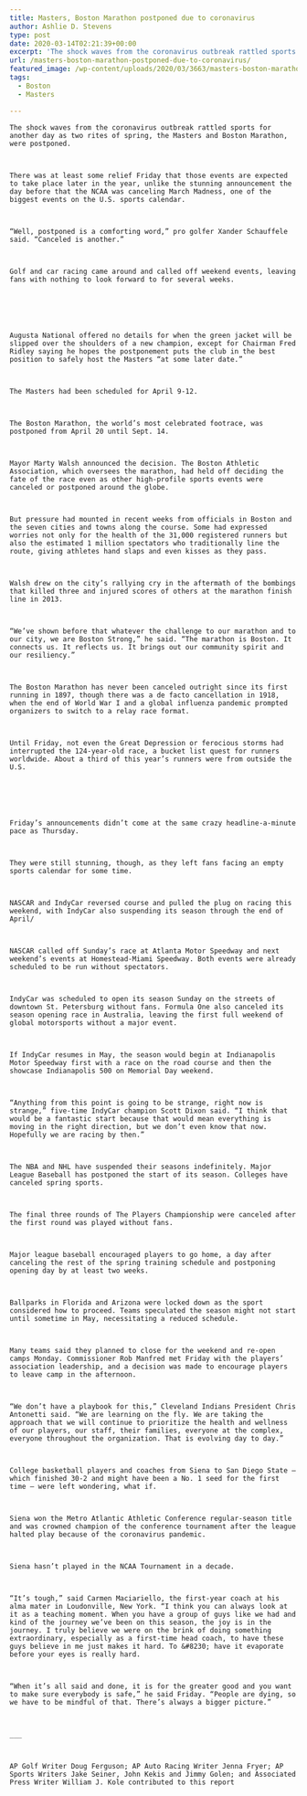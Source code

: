 ```yaml
---
title: Masters, Boston Marathon postponed due to coronavirus
author: Ashlie D. Stevens
type: post
date: 2020-03-14T02:21:39+00:00
excerpt: 'The shock waves from the coronavirus outbreak rattled sports for another day as two rites of spring, the Masters and Boston Marathon, were postponed.There was at least some relief Friday that those events are expected to take place later in the year, unlike the stunning announcement the day before that the NCAA was canceling March&hellip;'
url: /masters-boston-marathon-postponed-due-to-coronavirus/
featured_image: /wp-content/uploads/2020/03/3663/masters-boston-marathon-postponed-due-to-coronavirus.jpg
tags:
  - Boston
  - Masters

---
```

  
    The shock waves from the coronavirus outbreak rattled sports for another day as two rites of spring, the Masters and Boston Marathon, were postponed.
  
  
  
    There was at least some relief Friday that those events are expected to take place later in the year, unlike the stunning announcement the day before that the NCAA was canceling March Madness, one of the biggest events on the U.S. sports calendar.
  
  
  
    “Well, postponed is a comforting word,” pro golfer Xander Schauffele said. “Canceled is another.”
  
  
  
    Golf and car racing came around and called off weekend events, leaving fans with nothing to look forward to for several weeks.
  
  
  
  
  
  
    Augusta National offered no details for when the green jacket will be slipped over the shoulders of a new champion, except for Chairman Fred Ridley saying he hopes the postponement puts the club in the best position to safely host the Masters “at some later date.”
  
  
  
    The Masters had been scheduled for April 9-12.
  
  
  
    The Boston Marathon, the world’s most celebrated footrace, was postponed from April 20 until Sept. 14.
  
  
  
    Mayor Marty Walsh announced the decision. The Boston Athletic Association, which oversees the marathon, had held off deciding the fate of the race even as other high-profile sports events were canceled or postponed around the globe.
  
  
  
    But pressure had mounted in recent weeks from officials in Boston and the seven cities and towns along the course. Some had expressed worries not only for the health of the 31,000 registered runners but also the estimated 1 million spectators who traditionally line the route, giving athletes hand slaps and even kisses as they pass.
  
  
  
    Walsh drew on the city’s rallying cry in the aftermath of the bombings that killed three and injured scores of others at the marathon finish line in 2013.
  
  
  
    “We’ve shown before that whatever the challenge to our marathon and to our city, we are Boston Strong,” he said. “The marathon is Boston. It connects us. It reflects us. It brings out our community spirit and our resiliency.”
  
  
  
    The Boston Marathon has never been canceled outright since its first running in 1897, though there was a de facto cancellation in 1918, when the end of World War I and a global influenza pandemic prompted organizers to switch to a relay race format.
  
  
  
    Until Friday, not even the Great Depression or ferocious storms had interrupted the 124-year-old race, a bucket list quest for runners worldwide. About a third of this year’s runners were from outside the U.S.
  
  
  
  
  
  
    Friday’s announcements didn’t come at the same crazy headline-a-minute pace as Thursday.
  
  
  
    They were still stunning, though, as they left fans facing an empty sports calendar for some time.
  
  
  
    NASCAR and IndyCar reversed course and pulled the plug on racing this weekend, with IndyCar also suspending its season through the end of April/
  
  
  
    NASCAR called off Sunday’s race at Atlanta Motor Speedway and next weekend’s events at Homestead-Miami Speedway. Both events were already scheduled to be run without spectators.
  
  
  
    IndyCar was scheduled to open its season Sunday on the streets of downtown St. Petersburg without fans. Formula One also canceled its season opening race in Australia, leaving the first full weekend of global motorsports without a major event.
  
  
  
    If IndyCar resumes in May, the season would begin at Indianapolis Motor Speedway first with a race on the road course and then the showcase Indianapolis 500 on Memorial Day weekend.
  
  
  
    “Anything from this point is going to be strange, right now is strange,” five-time IndyCar champion Scott Dixon said. “I think that would be a fantastic start because that would mean everything is moving in the right direction, but we don’t even know that now. Hopefully we are racing by then.”
  
  
  
    The NBA and NHL have suspended their seasons indefinitely. Major League Baseball has postponed the start of its season. Colleges have canceled spring sports.
  
  
  
    The final three rounds of The Players Championship were canceled after the first round was played without fans.
  
  
  
    Major league baseball encouraged players to go home, a day after canceling the rest of the spring training schedule and postponing opening day by at least two weeks.
  
  
  
    Ballparks in Florida and Arizona were locked down as the sport considered how to proceed. Teams speculated the season might not start until sometime in May, necessitating a reduced schedule.
  
  
  
    Many teams said they planned to close for the weekend and re-open camps Monday. Commissioner Rob Manfred met Friday with the players’ association leadership, and a decision was made to encourage players to leave camp in the afternoon.
  
  
  
    “We don’t have a playbook for this,” Cleveland Indians President Chris Antonetti said. “We are learning on the fly. We are taking the approach that we will continue to prioritize the health and wellness of our players, our staff, their families, everyone at the complex, everyone throughout the organization. That is evolving day to day.”
  
  
  
    College basketball players and coaches from Siena to San Diego State — which finished 30-2 and might have been a No. 1 seed for the first time — were left wondering, what if.
  
  
  
    Siena won the Metro Atlantic Athletic Conference regular-season title and was crowned champion of the conference tournament after the league halted play because of the coronavirus pandemic.
  
  
  
    Siena hasn’t played in the NCAA Tournament in a decade.
  
  
  
    “It’s tough,” said Carmen Maciariello, the first-year coach at his alma mater in Loudonville, New York. “I think you can always look at it as a teaching moment. When you have a group of guys like we had and kind of the journey we’ve been on this season, the joy is in the journey. I truly believe we were on the brink of doing something extraordinary, especially as a first-time head coach, to have these guys believe in me just makes it hard. To &#8230; have it evaporate before your eyes is really hard.
  
  
  
    “When it’s all said and done, it is for the greater good and you want to make sure everybody is safe,” he said Friday. “People are dying, so we have to be mindful of that. There’s always a bigger picture.”
  
  
  
    ___
  
  
  
    AP Golf Writer Doug Ferguson; AP Auto Racing Writer Jenna Fryer; AP Sports Writers Jake Seiner, John Kekis and Jimmy Golen; and Associated Press Writer William J. Kole contributed to this report
  
